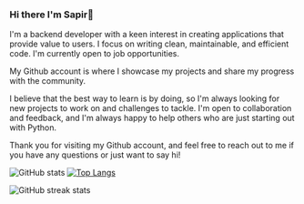 ### Hi there I'm Sapir👋

I'm a backend developer with a keen interest in creating applications that provide value to users. I focus on writing clean, maintainable, and efficient code. I'm currently open to job opportunities. 

My Github account is where I showcase my projects and share my progress with the community.

I believe that the best way to learn is by doing, so I'm always looking for new projects to work on and challenges to tackle. I'm open to collaboration and feedback, and I'm always happy to help others who are just starting out with Python.

Thank you for visiting my Github account, and feel free to reach out to me if you have any questions or just want to say hi!


![GitHub stats](https://github-readme-stats.vercel.app/api?username=SapirShamai&show_icons=true&count_private=true)
[![Top Langs](https://github-readme-stats.vercel.app/api/top-langs/?username=SapirShamai)](https://github.com/anuraghazra/github-readme-stats)

![GitHub streak stats](https://streak-stats.demolab.com/?user=SapirShamai)


